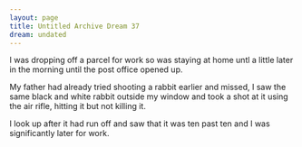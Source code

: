 ```yaml
---
layout: page
title: Untitled Archive Dream 37
dream: undated
---
```


I was dropping off a parcel for work so was staying at home untl a little later in the morning until the post office opened up.

My father had already tried shooting a rabbit earlier and missed, I saw the same black and white rabbit outside my window and took a shot at it using the air rifle, hitting it but not killing it.

I look up after it had run off and saw that it was ten past ten and I was significantly later for work.